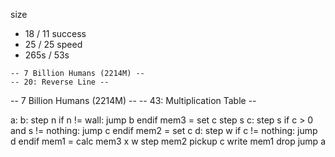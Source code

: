 
size
* 18 / 11
success
* 25 / 25
speed
* 265s / 53s

```
-- 7 Billion Humans (2214M) --
-- 20: Reverse Line --

```
-- 7 Billion Humans (2214M) --
-- 43: Multiplication Table --

a:
b:
step n
if n != wall:
	jump b
endif
mem3 = set c
step s
c:
step s
if c > 0 and
 s != nothing:
	jump c
endif
mem2 = set c
d:
step w
if c != nothing:
	jump d
endif
mem1 = calc mem3 x w
step mem2
pickup c
write mem1
drop
jump a



```
